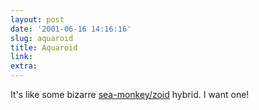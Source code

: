 ```yaml
---
layout: post
date: '2001-06-16 14:16:16'
slug: aquaroid
title: Aquaroid
link: 
extra: 
---
```


It's like some bizarre [sea-monkey/zoid](http://www.worldshopdirect.com/ToyE/aquaroid-2.htm) hybrid. I want one!